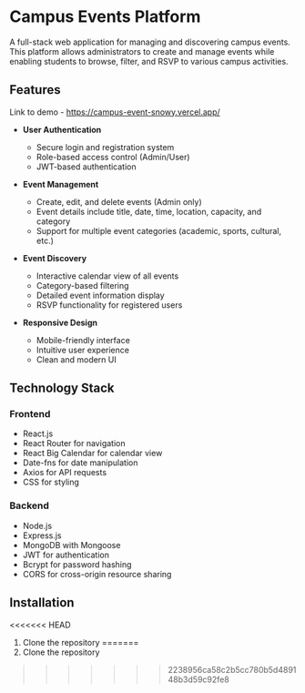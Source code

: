 # Campus Events Platform

A full-stack web application for managing and discovering campus events. This platform allows administrators to create and manage events while enabling students to browse, filter, and RSVP to various campus activities.

## Features
Link to demo - https://campus-event-snowy.vercel.app/
- **User Authentication**
  - Secure login and registration system
  - Role-based access control (Admin/User)
  - JWT-based authentication

- **Event Management**
  - Create, edit, and delete events (Admin only)
  - Event details include title, date, time, location, capacity, and category
  - Support for multiple event categories (academic, sports, cultural, etc.)

- **Event Discovery**
  - Interactive calendar view of all events
  - Category-based filtering
  - Detailed event information display
  - RSVP functionality for registered users

- **Responsive Design**
  - Mobile-friendly interface
  - Intuitive user experience
  - Clean and modern UI

## Technology Stack

### Frontend
- React.js
- React Router for navigation
- React Big Calendar for calendar view
- Date-fns for date manipulation
- Axios for API requests
- CSS for styling

### Backend
- Node.js
- Express.js
- MongoDB with Mongoose
- JWT for authentication
- Bcrypt for password hashing
- CORS for cross-origin resource sharing

## Installation

<<<<<<< HEAD
1. Clone the repository 
=======
1. Clone the repository
>>>>>>> 2238956ca58c2b5cc780b5d489148b3d59c92fe8
